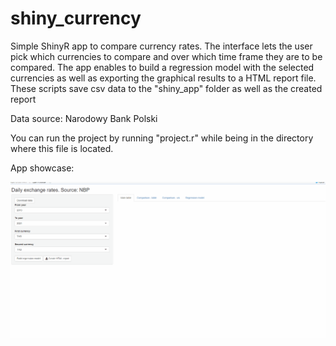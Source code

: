 # shiny_currency

Simple ShinyR app to compare currency rates. The interface lets the user pick which currencies to compare and over which time frame they are to be compared. The app enables to build a regression model with the selected currencies as well as exporting the graphical results to a HTML report file. These scripts save csv data to the "shiny_app" folder as well as the created report

Data source: Narodowy Bank Polski

You can run the project by running "project.r" while being in the directory where this file is located.

App showcase:

![show_gif](https://github.com/mtom407/shiny_currency/blob/main/shiny_curr_showcase.gif)


